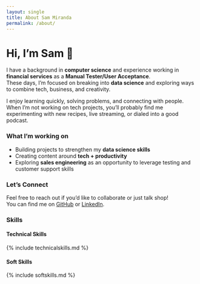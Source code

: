 ```yaml
---
layout: single
title: About Sam Miranda
permalink: /about/
---
```

# Hi, I’m Sam 👋  

I have a background in **computer science** and experience working in **financial services** as a **Manual Tester/User Acceptance**.  
These days, I’m focused on breaking into **data science** and exploring ways to combine tech, business, and creativity.  

I enjoy learning quickly, solving problems, and connecting with people. When I’m not working on tech projects, you’ll probably find me experimenting with new recipes, live streaming, or dialed into a good podcast.  

### What I’m working on
- Building projects to strengthen my **data science skills**  
- Creating content around **tech + productivity**  
- Exploring **sales engineering** as an opportunity to leverage testing and customer support skills 

### Let’s Connect
Feel free to reach out if you’d like to collaborate or just talk shop!  
You can find me on [GitHub](https://github.com/SamMirandaJr) or [LinkedIn](www.linkedin.com/in/sam-miranda-jr-07b5a993).

### Skills
#### Technical Skills

{% include technicalskills.md %}

#### Soft Skills

{% include softskills.md %}
